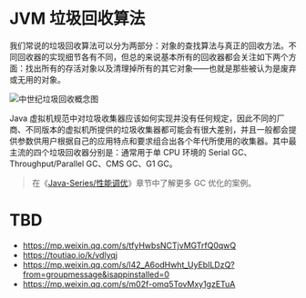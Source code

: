 # JVM 垃圾回收算法

我们常说的垃圾回收算法可以分为两部分：对象的查找算法与真正的回收方法。不同回收器的实现细节各有不同，但总的来说基本所有的回收器都会关注如下两个方面：找出所有的存活对象以及清理掉所有的其它对象——也就是那些被认为是废弃或无用的对象。

![中世纪垃圾回收概念图](https://s1.ax1x.com/2020/11/07/B598gI.jpg)

Java 虚拟机规范中对垃圾收集器应该如何实现并没有任何规定，因此不同的厂商、不同版本的虚拟机所提供的垃圾收集器都可能会有很大差别，并且一般都会提供参数供用户根据自己的应用特点和要求组合出各个年代所使用的收集器。其中最主流的四个垃圾回收器分别是：通常用于单 CPU 环境的 Serial GC、Throughput/Parallel GC、CMS GC、G1 GC。

> 在《[Java-Series/性能调优](https://github.com/wx-chevalier/Java-Series?q=)》章节中了解更多 GC 优化的案例。

# TBD

- https://mp.weixin.qq.com/s/tfyHwbsNCTjvMGTrfQ0qwQ
- https://toutiao.io/k/vdlyqj
- https://mp.weixin.qq.com/s/l42_A6odHwht_UyEbILDzQ?from=groupmessage&isappinstalled=0
- https://mp.weixin.qq.com/s/m02f-omq5TovMxy1gzETuA
